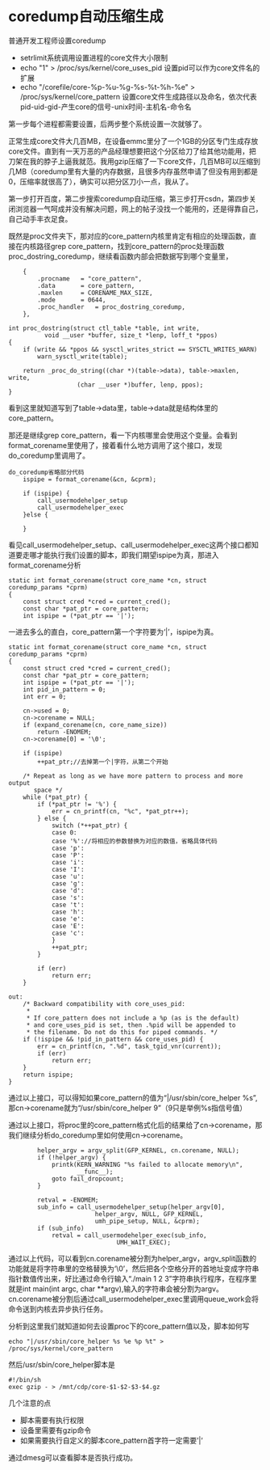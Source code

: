 # coredump自动压缩生成

普通开发工程师设置coredump

- setrlimit系统调用设置进程的core文件大小限制
- echo "1" > /proc/sys/kernel/core_uses_pid
  设置pid可以作为core文件名的扩展
- echo "/corefile/core-%p-%u-%g-%s-%t-%h-%e" > /proc/sys/kernel/core_pattern
  设置core文件生成路径以及命名，依次代表pid-uid-gid-产生core的信号-unix时间-主机名-命令名

第一步每个进程都需要设置，后两步整个系统设置一次就够了。

正常生成core文件大几百MB，在设备emmc里分了一个1GB的分区专门生成存放core文件。直到有一天万恶的产品经理想要把这个分区给刀了给其他功能用，把刀架在我的脖子上逼我就范。我用gzip压缩了一下core文件，几百MB可以压缩到几MB（coredump里有大量的内存数据，且很多内存虽然申请了但没有用到都是0，压缩率就很高了），确实可以把分区刀小一点，我从了。

第一步打开百度，第二步搜索coredump自动压缩，第三步打开csdn，第四步关闭浏览器一气呵成并没有解决问题，网上的帖子没找一个能用的，还是得靠自己，自己动手丰衣足食。

既然是proc文件夹下，那对应的core_pattern内核里肯定有相应的处理函数，直接在内核路径grep core_pattern，找到core_pattern的proc处理函数proc_dostring_coredump，继续看函数内部会把数据写到哪个变量里，

```
	{
		.procname	= "core_pattern",
		.data		= core_pattern,
		.maxlen		= CORENAME_MAX_SIZE,
		.mode		= 0644,
		.proc_handler	= proc_dostring_coredump,
	},
```

```
int proc_dostring(struct ctl_table *table, int write,
		  void __user *buffer, size_t *lenp, loff_t *ppos)
{
	if (write && *ppos && sysctl_writes_strict == SYSCTL_WRITES_WARN)
		warn_sysctl_write(table);

	return _proc_do_string((char *)(table->data), table->maxlen, write,
			       (char __user *)buffer, lenp, ppos);
}
```

看到这里就知道写到了table->data里，table->data就是结构体里的core_pattern。

那还是继续grep core_pattern，看一下内核哪里会使用这个变量。会看到format_corename里使用了，接着看什么地方调用了这个接口，发现do_coredump里调用了。

```
do_coredump省略部分代码
	ispipe = format_corename(&cn, &cprm);

	if (ispipe) {
		call_usermodehelper_setup
		call_usermodehelper_exec
	}else {
	
	}
```

看见call_usermodehelper_setup、call_usermodehelper_exec这两个接口都知道要走哪才能执行我们设置的脚本，即我们期望ispipe为真，那进入format_corename分析

```
static int format_corename(struct core_name *cn, struct coredump_params *cprm)
{
	const struct cred *cred = current_cred();
	const char *pat_ptr = core_pattern;
	int ispipe = (*pat_ptr == '|');
```

一进去多么的直白，core_pattern第一个字符要为‘|’，ispipe为真。

```
static int format_corename(struct core_name *cn, struct coredump_params *cprm)
{
	const struct cred *cred = current_cred();
	const char *pat_ptr = core_pattern;
	int ispipe = (*pat_ptr == '|');
	int pid_in_pattern = 0;
	int err = 0;

	cn->used = 0;
	cn->corename = NULL;
	if (expand_corename(cn, core_name_size))
		return -ENOMEM;
	cn->corename[0] = '\0';

	if (ispipe)
		++pat_ptr;//去掉第一个|字符，从第二个开始

	/* Repeat as long as we have more pattern to process and more output
	   space */
	while (*pat_ptr) {
		if (*pat_ptr != '%') {
			err = cn_printf(cn, "%c", *pat_ptr++);
		} else {
			switch (*++pat_ptr) {
			case 0:
			case '%'://将相应的参数替换为对应的数值，省略具体代码
			case 'p':
			case 'P':
			case 'i':
			case 'I':
			case 'u':
			case 'g':
			case 'd':
			case 's':
			case 't':
			case 'h':
			case 'e':
			case 'E':
			case 'c':
			}
			++pat_ptr;
		}

		if (err)
			return err;
	}

out:
	/* Backward compatibility with core_uses_pid:
	 *
	 * If core_pattern does not include a %p (as is the default)
	 * and core_uses_pid is set, then .%pid will be appended to
	 * the filename. Do not do this for piped commands. */
	if (!ispipe && !pid_in_pattern && core_uses_pid) {
		err = cn_printf(cn, ".%d", task_tgid_vnr(current));
		if (err)
			return err;
	}
	return ispipe;
}
```

通过以上接口，可以得知如果core_pattern的值为“|/usr/sbin/core_helper %s”,那cn->corename就为“/usr/sbin/core_helper 9”（9只是举例%s指信号值）

通过以上接口，将proc里的core_pattern格式化后的结果给了cn->corename，那我们继续分析do_coredump里如何使用cn->corename。

```
		helper_argv = argv_split(GFP_KERNEL, cn.corename, NULL);
		if (!helper_argv) {
			printk(KERN_WARNING "%s failed to allocate memory\n",
			       __func__);
			goto fail_dropcount;
		}

		retval = -ENOMEM;
		sub_info = call_usermodehelper_setup(helper_argv[0],
						helper_argv, NULL, GFP_KERNEL,
						umh_pipe_setup, NULL, &cprm);
		if (sub_info)
			retval = call_usermodehelper_exec(sub_info,
							  UMH_WAIT_EXEC);
```

通过以上代码，可以看到cn.corename被分割为helper_argv，argv_split函数的功能就是将字符串里的空格替换为‘\0’，然后把各个空格分开的首地址变成字符串指针数值传出来，好比通过命令行输入“./main 1 2 3”字符串执行程序，在程序里就是int main(int argc, char **argv),输入的字符串会被分割为argv。cn.corename被分割后通过call_usermodehelper_exec里调用queue_work会将命令送到内核去异步执行任务。

分析到这里我们就知道如何去设置proc下的core_pattern值以及，脚本如何写

```
echo "|/usr/sbin/core_helper %s %e %p %t" > /proc/sys/kernel/core_pattern
```

然后/usr/sbin/core_helper脚本是

```
#!/bin/sh
exec gzip - > /mnt/cdp/core-$1-$2-$3-$4.gz
```

几个注意的点

- 脚本需要有执行权限
- 设备里需要有gzip命令
- 如果需要执行自定义的脚本core_pattern首字符一定需要’|‘

通过dmesg可以查看脚本是否执行成功。